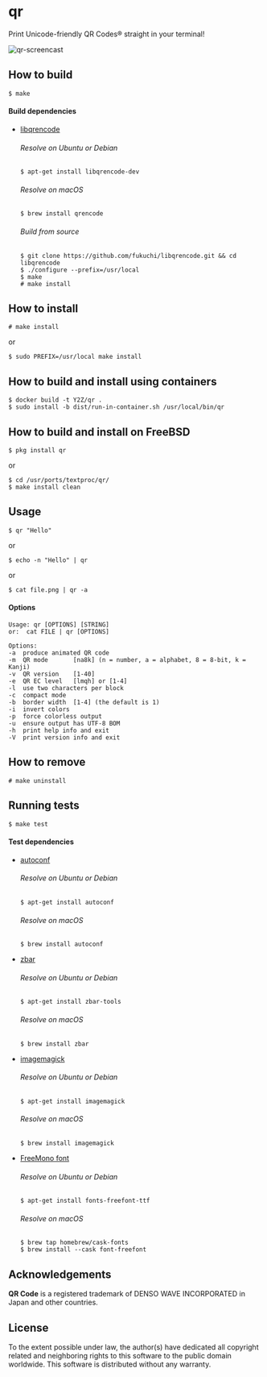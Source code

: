 # qr

Print Unicode-friendly QR Codes® straight in your terminal!

![qr-screencast](https://user-images.githubusercontent.com/1392048/47276020-47b04800-d582-11e8-9da0-b09d0c949720.gif)


## How to build

    $ make

#### Build dependencies

 - [libqrencode](https://github.com/fukuchi/libqrencode)
   ###### Resolve on Ubuntu or Debian
       $ apt-get install libqrencode-dev
   ###### Resolve on macOS
       $ brew install qrencode
   ###### Build from source
       $ git clone https://github.com/fukuchi/libqrencode.git && cd libqrencode
       $ ./configure --prefix=/usr/local
       $ make
       # make install


## How to install

    # make install
or

    $ sudo PREFIX=/usr/local make install


## How to build and install using containers

    $ docker build -t Y2Z/qr .
    $ sudo install -b dist/run-in-container.sh /usr/local/bin/qr


## How to build and install on FreeBSD

    $ pkg install qr
or

    $ cd /usr/ports/textproc/qr/
    $ make install clean


## Usage

    $ qr "Hello"
or

    $ echo -n "Hello" | qr
or

    $ cat file.png | qr -a

#### Options

    Usage: qr [OPTIONS] [STRING]
    or:  cat FILE | qr [OPTIONS]

    Options:
    -a  produce animated QR code
    -m  QR mode       [na8k] (n = number, a = alphabet, 8 = 8-bit, k = Kanji)
    -v  QR version    [1-40]
    -e  QR EC level   [lmqh] or [1-4]
    -l  use two characters per block
    -c  compact mode
    -b  border width  [1-4] (the default is 1)
    -i  invert colors
    -p  force colorless output
    -u  ensure output has UTF-8 BOM
    -h  print help info and exit
    -V  print version info and exit


## How to remove

    # make uninstall


## Running tests

    $ make test

#### Test dependencies

 - [autoconf](https://www.gnu.org/software/autoconf/autoconf.html)
   ###### Resolve on Ubuntu or Debian
       $ apt-get install autoconf
   ###### Resolve on macOS
       $ brew install autoconf
 - [zbar](http://zbar.sourceforge.net)
   ###### Resolve on Ubuntu or Debian
       $ apt-get install zbar-tools
   ###### Resolve on macOS
       $ brew install zbar
 - [imagemagick](https://www.imagemagick.org/script/index.php)
   ###### Resolve on Ubuntu or Debian
       $ apt-get install imagemagick
   ###### Resolve on macOS
       $ brew install imagemagick
 - [FreeMono font](https://en.wikipedia.org/wiki/GNU_FreeFont)
   ###### Resolve on Ubuntu or Debian
       $ apt-get install fonts-freefont-ttf
   ###### Resolve on macOS
       $ brew tap homebrew/cask-fonts
       $ brew install --cask font-freefont


## Acknowledgements

**QR Code** is a registered trademark of DENSO WAVE INCORPORATED in Japan
and other countries.


## License

To the extent possible under law, the author(s) have dedicated all copyright
related and neighboring rights to this software to the public domain worldwide.
This software is distributed without any warranty.
